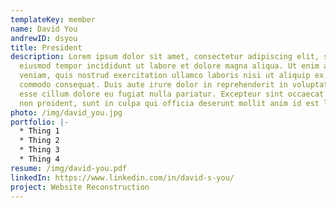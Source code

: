 ```yaml
---
templateKey: member
name: David You
andrewID: dsyou
title: President
description: Lorem ipsum dolor sit amet, consectetur adipiscing elit, sed do
  eiusmod tempor incididunt ut labore et dolore magna aliqua. Ut enim ad minim
  veniam, quis nostrud exercitation ullamco laboris nisi ut aliquip ex ea
  commodo consequat. Duis aute irure dolor in reprehenderit in voluptate velit
  esse cillum dolore eu fugiat nulla pariatur. Excepteur sint occaecat cupidatat
  non proident, sunt in culpa qui officia deserunt mollit anim id est laborum.
photo: /img/david_you.jpg
portfolio: |-
  * Thing 1
  * Thing 2
  * Thing 3
  * Thing 4
resume: /img/david-you.pdf
linkedIn: https://www.linkedin.com/in/david-s-you/
project: Website Reconstruction
---
```

